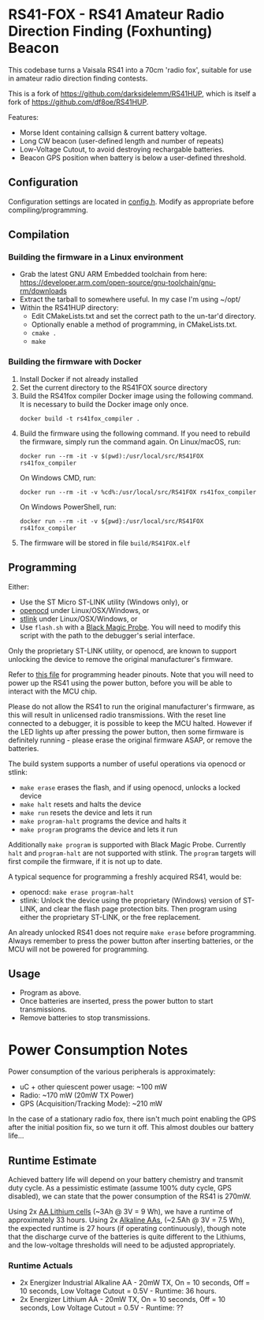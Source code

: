 # RS41-FOX - RS41 Amateur Radio Direction Finding (Foxhunting) Beacon
This codebase turns a Vaisala RS41 into a 70cm 'radio fox', suitable for use in amateur radio direction finding contests.

This is a fork of https://github.com/darksidelemm/RS41HUP, which is itself a fork of https://github.com/df8oe/RS41HUP.

Features:
* Morse Ident containing callsign & current battery voltage.
* Long CW beacon (user-defined length and number of repeats)
* Low-Voltage Cutout, to avoid destroying rechargable batteries.
* Beacon GPS position when battery is below a user-defined threshold.

## Configuration
Configuration settings are located in [config.h](./config.h). Modify as appropriate before compiling/programming.

## Compilation

### Building the firmware in a Linux environment

* Grab the latest GNU ARM Embedded toolchain from here: https://developer.arm.com/open-source/gnu-toolchain/gnu-rm/downloads
* Extract the tarball to somewhere useful. In my case I'm using ~/opt/
* Within the RS41HUP directory:
  * Edit CMakeLists.txt and set the correct path to the un-tar'd directory.
  * Optionally enable a method of programming, in CMakeLists.txt.
  * `cmake .`
  * `make`

### Building the firmware with Docker

1. Install Docker if not already installed
2. Set the current directory to the RS41FOX source directory
3. Build the RS41fox compiler Docker image using the following command. It is necessary to build the Docker image only once.
    ```
    docker build -t rs41fox_compiler .
    ```
4. Build the firmware using the following command. If you need to rebuild the firmware, simply run the command again.
   On Linux/macOS, run:
    ```
    docker run --rm -it -v $(pwd):/usr/local/src/RS41FOX rs41fox_compiler
    ```
    On Windows CMD, run:
    ```
    docker run --rm -it -v %cd%:/usr/local/src/RS41FOX rs41fox_compiler
    ```
    On Windows PowerShell, run:
    ```
    docker run --rm -it -v ${pwd}:/usr/local/src/RS41FOX rs41fox_compiler
    ```
5. The firmware will be stored in file `build/RS41FOX.elf`

## Programming
Either:
* Use the ST Micro ST-LINK utility (Windows only), or
* [openocd](http://openocd.org) under Linux/OSX/Windows, or
* [stlink](https://github.com/texane/stlink) under Linux/OSX/Windows, or
* Use `flash.sh` with a [Black Magic Probe](https://1bitsquared.com/products/black-magic-probe). You will need to modify this script with the path to the debugger's serial interface.

Only the proprietary ST-LINK utility, or openocd, are known to support unlocking the device to remove the original manufacturer's firmware.

Refer to [this file](./docs/programming_header.md) for programming header pinouts. Note that you will need to power up the RS41 using the power button, before you will be able to interact with the MCU chip.

Please do not allow the RS41 to run the original manufacturer's firmware, as this will result in unlicensed radio transmissions. With the reset line connected to a debugger, it is possible to keep the MCU halted. However if the LED lights up after pressing the power button, then some firmware is definitely running - please erase the original firmware ASAP, or remove the batteries.

The build system supports a number of useful operations via openocd or stlink:
* `make erase` erases the flash, and if using openocd, unlocks a locked device
* `make halt` resets and halts the device
* `make run` resets the device and lets it run
* `make program-halt` programs the device and halts it
* `make program` programs the device and lets it run

Additionally `make program` is supported with Black Magic Probe. Currently `halt` and `program-halt` are not supported with stlink. The `program` targets will first compile the firmware, if it is not up to date.

A typical sequence for programming a freshly acquired RS41, would be:
* openocd: `make erase program-halt`
* stlink: Unlock the device using the proprietary (Windows) version of ST-LINK, and clear the flash page protection bits. Then program using either the proprietary ST-LINK, or the free replacement.

An already unlocked RS41 does not require `make erase` before programming. Always remember to press the power button after inserting batteries, or the MCU will not be powered for programming.

## Usage
* Program as above.
* Once batteries are inserted, press the power button to start transmissions.
* Remove batteries to stop transmissions.

# Power Consumption Notes
Power consumption of the various peripherals is approximately:
* uC + other quiescent power usage: ~100 mW
* Radio: ~170 mW (20mW TX Power)
* GPS (Acquisition/Tracking Mode): ~210 mW

In the case of a stationary radio fox, there isn't much point enabling the GPS after the initial position fix, so we turn it off. This almost doubles our battery life...

## Runtime Estimate
Achieved battery life will depend on your battery chemistry and transmit duty cycle. As a pessimistic estimate (assume 100% duty cycle, GPS disabled), we can state that the power consumption of the RS41 is 270mW.

Using 2x [AA Lithium cells](http://data.energizer.com/pdfs/l91.pdf) (~3Ah @ 3V = 9 Wh), we have a runtime of approximately 33 hours.
Using 2x [Alkaline AAs](http://data.energizer.com/pdfs/e91.pdf), (~2.5Ah @ 3V = 7.5 Wh), the expected runtime is 27 hours (if operating continuously), though note that the discharge curve of the batteries is quite different to the Lithiums, and the low-voltage thresholds will need to be adjusted appropriately.

### Runtime Actuals
* 2x Energizer Industrial Alkaline AA - 20mW TX, On = 10 seconds, Off = 10 seconds, Low Voltage Cutout = 0.5V - Runtime: 36 hours.
* 2x Energizer Lithium AA - 20mW TX, On = 10 seconds, Off = 10 seconds, Low Voltage Cutout = 0.5V - Runtime: ??
